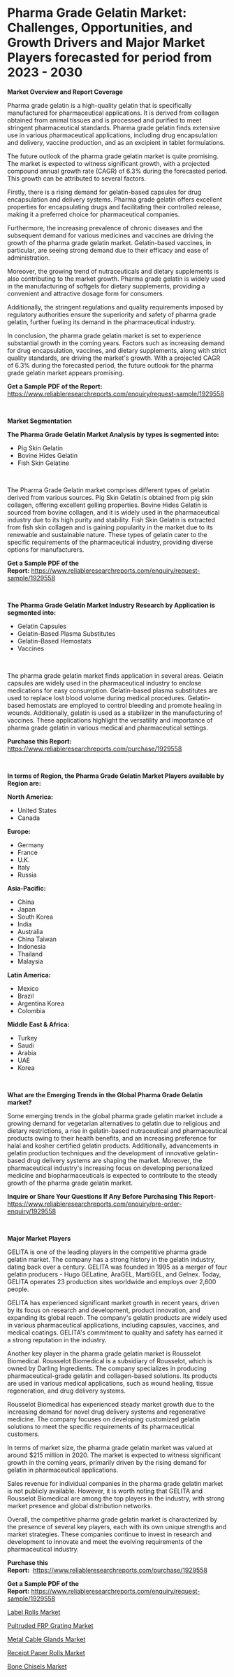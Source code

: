 <p><h1>Pharma Grade Gelatin Market: Challenges, Opportunities, and Growth Drivers and Major Market Players forecasted for period from 2023 - 2030</h1></p><p><strong>Market Overview and Report Coverage</strong></p>
<p><p>Pharma grade gelatin is a high-quality gelatin that is specifically manufactured for pharmaceutical applications. It is derived from collagen obtained from animal tissues and is processed and purified to meet stringent pharmaceutical standards. Pharma grade gelatin finds extensive use in various pharmaceutical applications, including drug encapsulation and delivery, vaccine production, and as an excipient in tablet formulations.</p><p>The future outlook of the pharma grade gelatin market is quite promising. The market is expected to witness significant growth, with a projected compound annual growth rate (CAGR) of 6.3% during the forecasted period. This growth can be attributed to several factors.</p><p>Firstly, there is a rising demand for gelatin-based capsules for drug encapsulation and delivery systems. Pharma grade gelatin offers excellent properties for encapsulating drugs and facilitating their controlled release, making it a preferred choice for pharmaceutical companies.</p><p>Furthermore, the increasing prevalence of chronic diseases and the subsequent demand for various medicines and vaccines are driving the growth of the pharma grade gelatin market. Gelatin-based vaccines, in particular, are seeing strong demand due to their efficacy and ease of administration.</p><p>Moreover, the growing trend of nutraceuticals and dietary supplements is also contributing to the market growth. Pharma grade gelatin is widely used in the manufacturing of softgels for dietary supplements, providing a convenient and attractive dosage form for consumers.</p><p>Additionally, the stringent regulations and quality requirements imposed by regulatory authorities ensure the superiority and safety of pharma grade gelatin, further fueling its demand in the pharmaceutical industry.</p><p>In conclusion, the pharma grade gelatin market is set to experience substantial growth in the coming years. Factors such as increasing demand for drug encapsulation, vaccines, and dietary supplements, along with strict quality standards, are driving the market's growth. With a projected CAGR of 6.3% during the forecasted period, the future outlook for the pharma grade gelatin market appears promising.</p></p>
<p><strong>Get a Sample PDF of the Report:</strong> <a href="https://www.reliableresearchreports.com/enquiry/request-sample/1929558">https://www.reliableresearchreports.com/enquiry/request-sample/1929558</a></p>
<p>&nbsp;</p>
<p><strong>Market Segmentation</strong></p>
<p><strong>The Pharma Grade Gelatin Market Analysis by types is segmented into:</strong></p>
<p><ul><li>Pig Skin Gelatin</li><li>Bovine Hides Gelatin</li><li>Fish Skin Gelatine</li></ul></p>
<p>&nbsp;</p>
<p><p>The Pharma Grade Gelatin market comprises different types of gelatin derived from various sources. Pig Skin Gelatin is obtained from pig skin collagen, offering excellent gelling properties. Bovine Hides Gelatin is sourced from bovine collagen, and it is widely used in the pharmaceutical industry due to its high purity and stability. Fish Skin Gelatin is extracted from fish skin collagen and is gaining popularity in the market due to its renewable and sustainable nature. These types of gelatin cater to the specific requirements of the pharmaceutical industry, providing diverse options for manufacturers.</p></p>
<p><strong>Get a Sample PDF of the Report:</strong>&nbsp;<a href="https://www.reliableresearchreports.com/enquiry/request-sample/1929558">https://www.reliableresearchreports.com/enquiry/request-sample/1929558</a></p>
<p>&nbsp;</p>
<p><strong>The Pharma Grade Gelatin Market Industry Research by Application is segmented into:</strong></p>
<p><ul><li>Gelatin Capsules</li><li>Gelatin-Based Plasma Substitutes</li><li>Gelatin-Based Hemostats</li><li>Vaccines</li></ul></p>
<p>&nbsp;</p>
<p><p>The pharma grade gelatin market finds application in several areas. Gelatin capsules are widely used in the pharmaceutical industry to enclose medications for easy consumption. Gelatin-based plasma substitutes are used to replace lost blood volume during medical procedures. Gelatin-based hemostats are employed to control bleeding and promote healing in wounds. Additionally, gelatin is used as a stabilizer in the manufacturing of vaccines. These applications highlight the versatility and importance of pharma grade gelatin in various medical and pharmaceutical settings.</p></p>
<p><strong>Purchase this Report:</strong>&nbsp; <a href="https://www.reliableresearchreports.com/purchase/1929558">https://www.reliableresearchreports.com/purchase/1929558</a></p>
<p>&nbsp;</p>
<p><strong>In terms of Region, the Pharma Grade Gelatin Market Players available by Region are:</strong></p>
<p>
    <p> <strong> North America: </strong>
        <ul>
            <li>United States</li>
            <li>Canada</li>
        </ul>
        </p> 
    <p> <strong> Europe: </strong>
        <ul>
            <li>Germany</li>
            <li>France</li>
            <li>U.K.</li>
            <li>Italy</li>
            <li>Russia</li>
        </ul>
        </p> 
    <p> <strong> Asia-Pacific: </strong>
        <ul>
            <li>China</li>
            <li>Japan</li>
            <li>South Korea</li>
            <li>India</li>
            <li>Australia</li>
            <li>China Taiwan</li>
            <li>Indonesia</li>
            <li>Thailand</li>
            <li>Malaysia</li>
        </ul>
        </p> 
    <p> <strong> Latin America: </strong>
        <ul>
            <li>Mexico</li>
            <li>Brazil</li>
            <li>Argentina Korea</li>
            <li>Colombia</li>
        </ul>
        </p> 
    <p> <strong> Middle East & Africa: </strong>
        <ul>
            <li>Turkey</li>
            <li>Saudi</li>
            <li>Arabia</li>
            <li>UAE</li>
            <li>Korea</li>
        </ul>
    </p>
    </p>
<p>&nbsp;</p>
<p><strong>What are the Emerging Trends in the Global Pharma Grade Gelatin market?</strong></p>
<p><p>Some emerging trends in the global pharma grade gelatin market include a growing demand for vegetarian alternatives to gelatin due to religious and dietary restrictions, a rise in gelatin-based nutraceutical and pharmaceutical products owing to their health benefits, and an increasing preference for halal and kosher certified gelatin products. Additionally, advancements in gelatin production techniques and the development of innovative gelatin-based drug delivery systems are shaping the market. Moreover, the pharmaceutical industry's increasing focus on developing personalized medicine and biopharmaceuticals is expected to contribute to the steady growth of the pharma grade gelatin market.</p></p>
<p><strong>Inquire or Share Your Questions If Any Before Purchasing This Report</strong>- <a href="https://www.reliableresearchreports.com/enquiry/pre-order-enquiry/1929558">https://www.reliableresearchreports.com/enquiry/pre-order-enquiry/1929558</a></p>
<p>&nbsp;</p>
<p><strong>Major Market Players</strong></p>
<p><p>GELITA is one of the leading players in the competitive pharma grade gelatin market. The company has a strong history in the gelatin industry, dating back over a century. GELITA was founded in 1995 as a merger of four gelatin producers - Hugo GELatine, AraGEL, MartiGEL, and Gelnex. Today, GELITA operates 23 production sites worldwide and employs over 2,600 people.</p><p>GELITA has experienced significant market growth in recent years, driven by its focus on research and development, product innovation, and expanding its global reach. The company's gelatin products are widely used in various pharmaceutical applications, including capsules, vaccines, and medical coatings. GELITA's commitment to quality and safety has earned it a strong reputation in the industry.</p><p>Another key player in the pharma grade gelatin market is Rousselot Biomedical. Rousselot Biomedical is a subsidiary of Rousselot, which is owned by Darling Ingredients. The company specializes in producing pharmaceutical-grade gelatin and collagen-based solutions. Its products are used in various medical applications, such as wound healing, tissue regeneration, and drug delivery systems.</p><p>Rousselot Biomedical has experienced steady market growth due to the increasing demand for novel drug delivery systems and regenerative medicine. The company focuses on developing customized gelatin solutions to meet the specific requirements of its pharmaceutical customers.</p><p>In terms of market size, the pharma grade gelatin market was valued at around $215 million in 2020. The market is expected to witness significant growth in the coming years, primarily driven by the rising demand for gelatin in pharmaceutical applications.</p><p>Sales revenue for individual companies in the pharma grade gelatin market is not publicly available. However, it is worth noting that GELITA and Rousselot Biomedical are among the top players in the industry, with strong market presence and global distribution networks.</p><p>Overall, the competitive pharma grade gelatin market is characterized by the presence of several key players, each with its own unique strengths and market strategies. These companies continue to invest in research and development to innovate and meet the evolving requirements of the pharmaceutical industry.</p></p>
<p><strong>Purchase this Report:</strong>&nbsp;&nbsp;<a href="https://www.reliableresearchreports.com/purchase/1929558">https://www.reliableresearchreports.com/purchase/1929558</a></p>
<p></p>
<p><strong>Get a Sample PDF of the Report:</strong>&nbsp;<a href="https://www.reliableresearchreports.com/enquiry/request-sample/1929558">https://www.reliableresearchreports.com/enquiry/request-sample/1929558</a></p>
<p><p><a href="https://medium.com/@irmaabshire/label-rolls-market-size-market-outlook-and-market-forecast-2023-to-2030-e00615e4c649">Label Rolls Market</a></p><p><a href="https://github.com/deliacustodio40/Market-Research-Report-List-1/blob/main/pultruded-frp-grating-market.md">Pultruded FRP Grating Market</a></p><p><a href="https://medium.com/@kellielakin_97357/metal-cable-glands-market-size-cagr-trends-2024-2030-f25e60627320">Metal Cable Glands Market</a></p><p><a href="https://medium.com/@drakecorwin2023/receipt-paper-rolls-market-analysis-its-cagr-market-segmentation-and-global-industry-overview-0b6bdf55572a">Receipt Paper Rolls Market</a></p><p><a href="https://github.com/maliyahmorrow6654/Market-Research-Report-List-1/blob/main/bone-chisels-market.md">Bone Chisels Market</a></p></p>